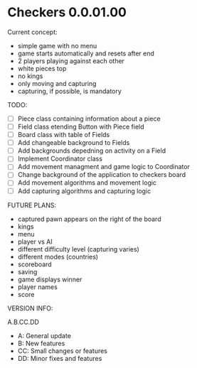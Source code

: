 # Checkers 0.0.01.00

Current concept:

  * simple game with no menu
  * game starts automatically and resets after end
  * 2 players playing against each other
  * white pieces top
  * no kings
  * only moving and capturing
  * capturing, if possible, is mandatory

TODO:

 - [ ] Piece class containing information about a piece
 - [ ] Field class etending Button with Piece field
 - [ ] Board class with table of Fields
 - [ ] Add changeable background to Fields
 - [ ] Add backgrounds depedning on activity on a Field
 - [ ] Implement Coordinator class
 - [ ] Add movement managment and game logic to Coordinator
 - [ ] Change background of the application to checkers board
 - [ ] Add movement algorithms and movement logic
 - [ ] Add capturing algorithms and capturing logic
 
 FUTURE PLANS:

 - captured pawn appears on the right of the board
 - kings
 - menu
 - player vs AI
 - different difficulty level (capturing varies)
 - different modes (countries)
 - scoreboard
 - saving
 - game displays winner
 - player names
 - score
 
VERSION INFO:
 
 A.B.CC.DD

 - A: General update
 - B: New features
 - CC: Small changes or features
 - DD: Minor fixes and features
